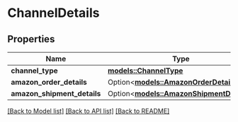 # ChannelDetails

## Properties

Name | Type | Description | Notes
------------ | ------------- | ------------- | -------------
**channel_type** | [**models::ChannelType**](ChannelType.md) |  | 
**amazon_order_details** | Option<[**models::AmazonOrderDetails**](AmazonOrderDetails.md)> |  | [optional]
**amazon_shipment_details** | Option<[**models::AmazonShipmentDetails**](AmazonShipmentDetails.md)> |  | [optional]

[[Back to Model list]](../README.md#documentation-for-models) [[Back to API list]](../README.md#documentation-for-api-endpoints) [[Back to README]](../README.md)


